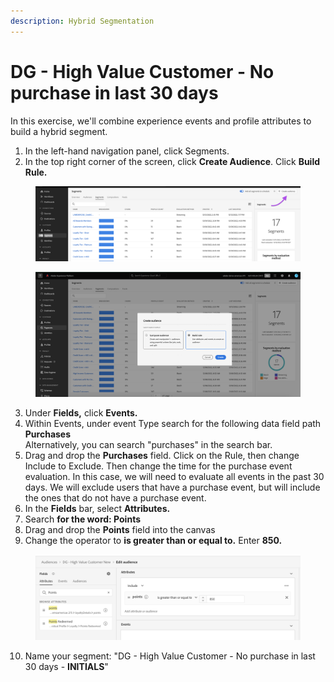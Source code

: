 ```yaml
---
description: Hybrid Segmentation
---
```


# DG - High Value Customer - No purchase in last 30 days

In this exercise, we'll combine experience events and profile attributes to build a hybrid segment.

1. In the left-hand navigation panel, click Segments.
2. In the top right corner of the screen, click **Create Audience**. Click **Build Rule.**

<figure><img src="../.gitbook/assets/image (1).png" alt=""><figcaption></figcaption></figure>

<figure><img src="../.gitbook/assets/image (5).png" alt=""><figcaption></figcaption></figure>

3. Under **Fields,** click **Events.**
4. Within Events, under event Type search for the following data field path\
   **Purchases**\
   Alternatively, you can search "purchases" in the search bar.
5. Drag and drop the **Purchases** field. Click on the Rule, then change Include to Exclude. Then change the time for the purchase event evaluation. In this case, we will need to evaluate all events in the past 30 days. We will exclude users that have a purchase event, but will include the ones that do not have a purchase event.
6. In the **Fields** bar, select **Attributes.**
7. Search **for the word: Points**
8. Drag and drop the **Points** field into the canvas
9. Change the operator to **is greater than or equal to.** Enter **850.**

<figure><img src="../.gitbook/assets/Screenshot 2023-07-10 at 6.32.22 PM.png" alt=""><figcaption></figcaption></figure>

10. Name your segment: "DG - High Value Customer - No purchase in last 30 days - **INITIALS**"
